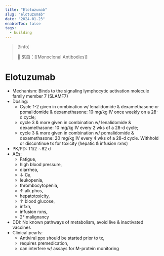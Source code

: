 ```yaml
---
title: "Elotuzumab"
slug: "elotuzumab"
date: "2024-01-23"
enableToc: false
tags:
  - building
---
```


> [!info]
>
> 🌱 來自：[[Monoclonal Antibodies]]

# Elotuzumab

- Mechanism: Binds to the signaling lymphocytic activation molecule family member 7 (SLAMF7)
- Dosing:
  - Cycle 1-2 given in combination w/ lenalidomide & dexamethasone or pomalidomide & dexamethasone: 10 mg/kg IV once weekly on a 28-d cycle;
  - cycle 3 & more given in combination w/ lenalidomide & dexamethasone: 10 mg/kg IV every 2 wks of a 28-d cycle;
  - cycle 3 & more given in combination w/ pomalidomide & dexamethasone: 20 mg/kg IV every 4 wks of a 28-d cycle. Withhold or discontinue tx for toxicity (hepatic & infusion rxns)
- PK/PD: T1/2 ∼82 d
- AEs:
  - Fatigue,
  - high blood pressure,
  - diarrhea,
  - ↓ Ca,
  - leukopenia,
  - thrombocytopenia,
  - ↑ alk phos,
  - hepatotoxicity,
  - ↑ blood glucose,
  - infxn,
  - infusion rxns,
  - 2° malignancy
- DDI: No known pathways of metabolism, avoid live & inactivated vaccines
- Clinical pearls:
  - Antiviral ppx should be started prior to tx,
  - requires premedication,
  - can interfere w/ assays for M-protein monitoring

